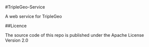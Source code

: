 #TripleGeo-Service

A web service for TripleGeo

##Licence

The source code of this repo is published under the Apache License Version 2.0
